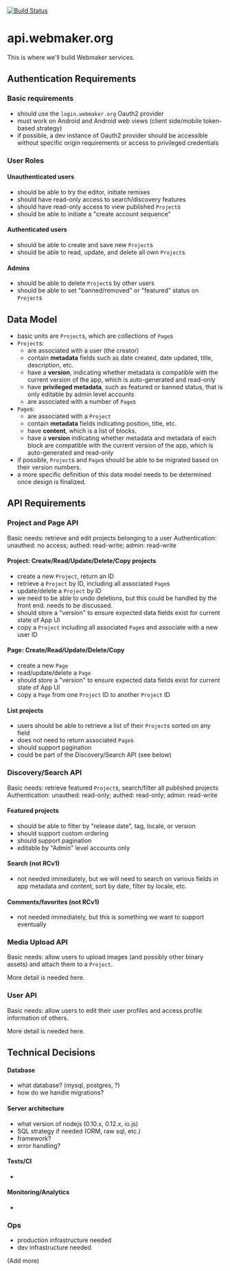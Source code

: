 [![Build Status](https://travis-ci.org/mozilla/api.webmaker.org.svg)](https://travis-ci.org/mozilla/api.webmaker.org)

# api.webmaker.org

This is where we'll build Webmaker services.

## Authentication Requirements

### Basic requirements

- should use the `login.webmaker.org` Oauth2 provider
- must work on Android and Android web views (client side/mobile token-based strategy)
- if possible, a dev instance of Oauth2 provider should be accessible without specific origin requirements or access to privileged credentials

### User Roles

#### Unauthenticated users
- should be able to try the editor, initiate remixes
- should have read-only access to search/discovery features
- should have read-only access to view published `Project`s
- should be able to initiate a "create account sequence"

#### Authenticated users
- should be able to create and save new `Project`s
- should be able to read, update, and delete all own `Project`s

#### Admins
- should be able to delete `Project`s by other users
- should be able to set "banned/removed" or "featured" status on `Project`s

## Data Model
- basic units are `Project`s, which are collections of `Page`s
- `Project`s:
  - are associated with a user (the creator)
  - contain **metadata** fields such as date created, date updated, title, description, etc.
  - have a **version**, indicating whether metadata is compatible with the current version of the app, which is auto-generated and read-only
  - have **privileged metadata**, such as featured or banned status, that is only editable by admin level accounts
  - are associated with a number of `Page`s
- `Page`s:
  - are associated with a `Project`
  - contain **metadata** fields indicating position, title, etc.
  - have **content**, which is a list of blocks.
  - have a **version** indicating whether metadata and  metadata of each block are compatible with the current version of the app, which is auto-generated and read-only
- if possible, `Project`s and `Page`s should be able to be migrated based on their version numbers.
- a more specific definition of this data model needs to be determined once design is finalized.

## API Requirements

### Project and Page API

Basic needs: retrieve and edit projects belonging to a user
Authentication: unauthed: no access; authed: read-write; admin: read-write

#### Project: Create/Read/Update/Delete/Copy projects
- create a new `Project`, return an ID
- retrieve a `Project` by ID, including all associated `Page`s
- update/delete a `Project` by ID
- we need to be able to undo deletions, but this could be handled by the front end. needs to be discussed.
- should store a "version" to ensure expected data fields exist for current state of App UI
- copy a `Project` including all associated `Page`s and associate with a new user ID

#### Page: Create/Read/Update/Delete/Copy
- create a new `Page`
- read/update/delete a `Page`
- should store a "version" to ensure expected data fields exist for current state of App UI
- copy a `Page` from one `Project` ID to another `Project` ID

#### List projects
- users should be able to retrieve a list of their `Project`s sorted on any field
- does not need to return associated `Page`s
- should support pagination
- could be part of the Discovery/Search API (see below)

### Discovery/Search API

Basic needs: retrieve featured `Project`s, search/filter all published projects
Authentication: unauthed: read-only; authed: read-only; admin: read-write

#### Featured projects
- should be able to filter by "release date", tag, locale, or version
- should support custom ordering
- should support pagination
- editable by "Admin" level accounts only

#### Search (not RCv1)
- not needed immediately, but we will need to search on various fields in app metadata and content, sort by date, filter by locale, etc.

#### Comments/favorites (not RCv1)
- not needed immediately, but this is something we want to support eventually

### Media Upload API

Basic needs: allow users to upload images (and possibly other binary assets) and attach them to a `Project`.

More detail is needed here.

### User API

Basic needs: allow users to edit their user profiles and access profile information of others.

More detail is needed here.

## Technical Decisions

#### Database
- what database? (mysql, postgres, ?)
- how do we handle migrations?

#### Server architecture
- what version of nodejs (0.10.x, 0.12.x, io.js)
- SQL strategy if needed (ORM, raw sql, etc.)
- framework?
- error handling?

#### Tests/CI
-

#### Monitoring/Analytics
-

### Ops
- production infrastructure needed
- dev infrastructure needed

(Add more)
